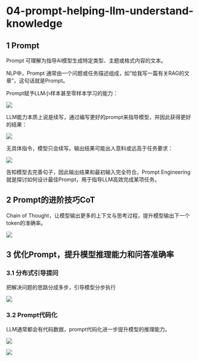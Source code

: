 # 04-prompt-helping-llm-understand-knowledge

## 1 Prompt

Prompt 可理解为指导AI模型生成特定类型、主题或格式内容的文本。

NLP中，Prompt 通常由一个问题或任务描述组成，如“给我写一篇有关RAG的文章”，这句话就是Prompt。

Prompt赋予LLM小样本甚至零样本学习的能力：

![](https://my-img.javaedge.com.cn/javaedge-blog/2024/06/60bb50c2370bb664ea272352fad4e56e.png)

LLM能力本质上说是续写，通过编写更好的prompt来指导模型，并因此获得更好的结果：

![](https://my-img.javaedge.com.cn/javaedge-blog/2024/06/8e94dc98956c285ea6e6ac9a57c95071.png)

无具体指令，模型只会续写。输出结果可能出人意料或远高于任务要求：

![](https://my-img.javaedge.com.cn/javaedge-blog/2024/06/995fc47ef64b133f33318ded8ba2dc1b.png)

告知模型去完善句子，因此输出结果和最初输入完全符合。Prompt Engineering就是探讨如何设计最佳Prompt，用于指导LLM高效完成某项任务。

## 2 Prompt的进阶技巧CoT

Chain of Thought，让模型输出更多的上下文与思考过程，提升模型输出下一个token的准确率。

![](https://my-img.javaedge.com.cn/javaedge-blog/2024/06/9c554a0a731db1e07f157385fd341391.png)

## 3 优化Prompt，提升模型推理能力和问答准确率

### 3.1 分布式引导提问

把解决问题的思路分成多步，引导模型分步执行

![](https://my-img.javaedge.com.cn/javaedge-blog/2024/06/24e6ddc90f71dc3959b4cabbc3ee8db2.png)

### 3.2 Prompt代码化

LLM通常都会有代码数据，prompt代码化进一步提升模型的推理能力。

![](https://my-img.javaedge.com.cn/javaedge-blog/2024/06/3ada22decb2aac3c0bab807d409debb7.png)

![](https://my-img.javaedge.com.cn/javaedge-blog/2024/06/da958107c238696309a1cc17f9ff564a.png)